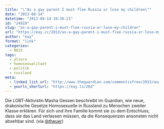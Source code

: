 ```yaml
---
title: "\"As a gay parent I must flee Russia or lose my children\""
date: "2013-08-14"
datetime: "2013-08-14 10:36:21"
id: "24819"
slug: "as-a-gay-parent-i-must-flee-russia-or-lose-my-children"
url: "https://eay.cc/2013/as-a-gay-parent-i-must-flee-russia-or-lose-my-children/"
author: "eay"
format: "link"
categories:
  - 0815
tags:
  - eltern
  - homosexualitaet
  - politik
  - russland
meta:
  - linked_list_url: "http://www.theguardian.com/commentisfree/2013/aug/11/anti-gay-laws-russia"
  - yourls_shorturl: "https://eay.li/26d"
---
```


Die LGBT-Aktivistin Masha Gessen beschreibt im Guardian, wie neue, drakonische Gesetze Homosexuelle in Russland zu Menschen zweiter Klasse erklären. Für sich und ihre Familie kommt sie zu dem Entschluss, dass sie das Land verlassen müssen, da die Konsequenzen ansonsten nicht absehbar sind. (via [@theuer](https://twitter.com/theuer/status/367542770849697792))
